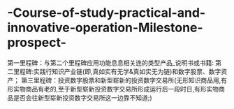 # -Course-of-study-practical-and-innovative-operation-Milestone-prospect-
第一里程碑：与第二个里程碑应用功能息息相关连的类型产品_说明书或书籍: 第二里程碑:实践行知识产业链(即,真如实有无学&amp;真如实无为链)和数字股票、数字资产； 第三里程碑：投资数字股票和新型崭新的投资数字交易所(无形知识商品用,有形实物商品有老的,至于新型崭新投资数字交易所形成运行后一段时日,有形实物商品是否会往新型崭新投资数字交易所这一边靠不知道;)
